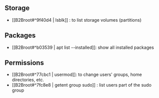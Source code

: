 ## Storage
- [[B2Broot#^9f40d4 | lsblk]] : to list storage volumes (partitions)


## Packages
-  [[B2Broot#^b03539 | apt list --installed]]: show all installed packages

## Permissions
- [[B2Broot#^77cbc1 | usermod]]: to change users' groups, home directories, etc.
- [[B2Broot#^7fc8e8 | getent group sudo]] : list users part of the sudo group
